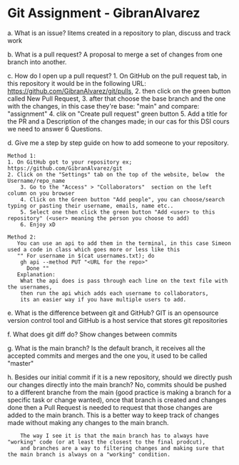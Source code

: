 # Git Assignment - GibranAlvarez

a. What is an issue?
        Iitems created in a repository to plan, discuss and track work

b. What is a pull request?
        A proposal to merge a set of changes from one branch into another.

c. How do I open up a pull request?
        1. On GitHub on the pull request tab, in this repository it would be in the following URL: https://github.com/GibranAlvarez/git/pulls,
        2. then click on the green button called New Pull Request, 
        3. after that choose the base branch and the one with the changes, in this case they're base: "main" and compare: "assignment"
        4. clik on "Create pull request" green button
        5. Add a title for the PR and a Description of the changes made; in our cas for this DSI cours we need to answer 6 Questions. 
 
d. Give me a step by step guide on how to add someone to your repository.
   
    Method 1: 
	1. On GitHub got to your repository ex;  https://github.com/GibranAlvarez/git
	2. Click on the "Settings" tab on the top of the website, below  the   Username/repo_name
        3. Go to the "Access" > "Collaborators"  section on the left column on you browser
        4. Click on the Green button "Add people", you can choose/search typing or pasting their username, emails, name etc..
        5. Select one then click the green button "Add <user> to this repository" (<user> meaning the person you choose to add) 
        6. Enjoy xD
   
    Method 2:
	   You can use an api to add them in the terminal, in this case Simeon used a code in class which goes more or less like this
	   "" For username in $(cat usernames.txt); do
		gh api --method PUT "<URL for the repo>"
	      Done ""
	   Explanation: 
		What the api does is pass through each line on the text file with the usernames, 
		then run the api which adds each username to collaborators, 
		its an easier way if you have multiple users to add.
 
e. What is the difference between git and GitHub?
         GIT is an opensource version control tool and GitHub is a host service that stores git repositories	

f. What does git diff do?
         Show changes between commits 

g. What is the main branch?
         Is the default branch, it  receives all the accepted commits and merges and the one you, it used to be called "master"

h. Besides our initial commit if it is a new repository, should we directly push our changes directly into the main branch?
        No, commits should be pushed to a different branche from the main (good practice is making a branch for a specific task or change wanted), 
        once that branch is created and changes done then a Pull Request is needed to request that those changes are 
        added to the main branch. This is a better way to keep track of changes made without making any changes to the main branch.
        
        The way I see it is that the main branch has to always have "working" code (or at least the closest to the final prodcut), 
        and branches are a way to filtering changes and making sure that the main branch is always on a "working" condition. 
